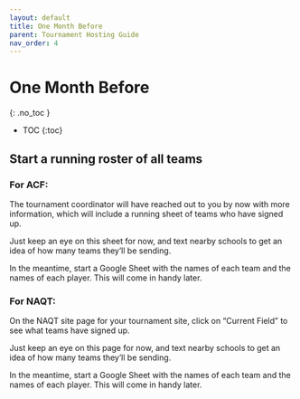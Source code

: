 ```yaml
---
layout: default
title: One Month Before
parent: Tournament Hosting Guide
nav_order: 4
---
```


# One Month Before
{: .no_toc }

- TOC
{:toc}

## Start a running roster of all teams 
### For ACF:
The tournament coordinator will have reached out to you by now with more information, which will include a running sheet of teams who have signed up.

Just keep an eye on this sheet for now, and text nearby schools to get an idea of how many teams they’ll be sending.

In the meantime, start a Google Sheet with the names of each team and the names of each player. This will come in handy later. 

### For NAQT: 
On the NAQT site page for your tournament site, click on “Current Field” to see what teams have signed up. 

Just keep an eye on this page for now, and text nearby schools to get an idea of how many teams they’ll be sending. 

In the meantime, start a Google Sheet with the names of each team and the names of each player. This will come in handy later. 
